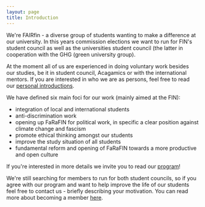 ```yaml
---
layout: page
title: Introduction
---
```


We're FAIRfin - a diverse group of students wanting to make a difference at our university. In this years commission elections we want to run for FIN's student council as well as the universities student council (the latter in cooperation with the GHG (green university group). 

At the moment all of us are experienced in doing voluntary work besides our studies, be it in student council, Acagamics or with the international mentors. If you are interested in who we are as persons, feel free to read our [personal introductions](). 

We have defined six main foci for our work (mainly aimed at the FIN): 
- integration of local and international students
- anti-discrimination work
- opening up FaRaFIN for political work, in specific a clear position against climate change and fascism
- promote ethical thinking amongst our students
- improve the study situation of all students
- fundamental reform and opening of FaRaFIN towards a more productive and open culture

If you're interested in more details we invite you to read our [program]()! 

We're still searching for members to run for both student councils, so if you agree with our program and want to help improve the life of our students feel free to contact us - briefly describing your motivation. You can read more about becoming a member [here]().
